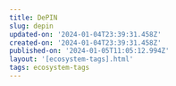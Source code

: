 ```yaml
---
title: DePIN
slug: depin
updated-on: '2024-01-04T23:39:31.458Z'
created-on: '2024-01-04T23:39:31.458Z'
published-on: '2024-01-05T11:05:12.994Z'
layout: '[ecosystem-tags].html'
tags: ecosystem-tags
---
```



